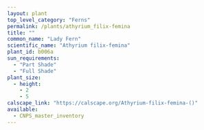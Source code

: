 ```yaml
---
layout: plant                                                              
top_level_category: "Ferns"
permalink: /plants/athyrium_filix-femina
title: ""
common_name: "Lady Fern"
scientific_name: "Athyrium filix-femina"
plant_id: b006a
sun_requirements:
  - "Part Shade"
  - "Full Shade"
plant_size:
  - height: 
    - 2
    - 5
calscape_link: "https://calscape.org/Athyrium-filix-femina-()"
available: 
  - CNPS_master_inventory
---
```


